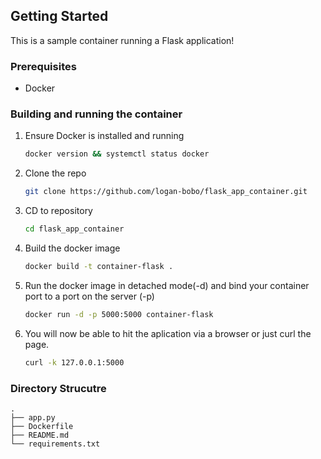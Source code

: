 <!-- GETTING STARTED -->
## Getting Started

This is a sample container running a Flask application!

### Prerequisites

* Docker

### Building and running the container

1. Ensure Docker is installed and running

    ```sh
    docker version && systemctl status docker
    ```

2. Clone the repo

   ```sh
   git clone https://github.com/logan-bobo/flask_app_container.git
   ```

3. CD to repository

   ```sh
   cd flask_app_container
   ```

4. Build the docker image

   ```sh
   docker build -t container-flask .
   ```

5. Run the docker image in detached mode(-d) and bind your container port to a port on the server (-p)

   ```sh
   docker run -d -p 5000:5000 container-flask
   ```

6. You will now be able to hit the aplication via a browser or just curl the page.

   ```sh
   curl -k 127.0.0.1:5000
   ```
  
### Directory Strucutre

 ```
 .
├── app.py
├── Dockerfile
├── README.md
└── requirements.txt
```
